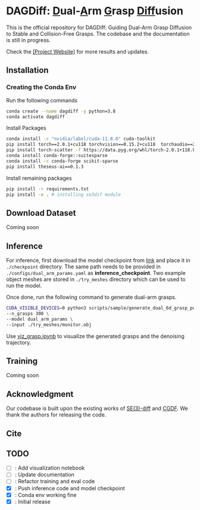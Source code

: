 # DAGDiff: <u>D</u>ual-<u>A</u>rm <u>G</u>rasp <u>Diff</u>usion

This is the official repository for DAGDiff: Guiding Dual-Arm Grasp Diffusion to Stable and Collision-Free Grasps. The codebase and the documentation is still in progress. <br>

Check the <a href="https://dag-diff.github.io/dagdiff/">[Project Website]</a> for more results and updates. 

## Installation

### Creating the Conda Env
Run the following commands

```sh
conda create --name dagdiff -y python=3.8
conda activate dagdiff
```

Install Packages
```sh
conda install -c "nvidia/label/cuda-11.8.0" cuda-toolkit
pip install torch==2.0.1+cu118 torchvision==0.15.2+cu118  torchaudio==2.0.2+cu118 --extra-index-url https://download.pytorch.org/whl/cu118
pip install torch-scatter -f https://data.pyg.org/whl/torch-2.0.1+118.html # will take some time to install 
conda install conda-forge::suitesparse
conda install -c conda-forge scikit-sparse
pip install theseus-ai==0.1.3
```

Install remaining packages
```sh
pip install -r requirements.txt
pip install -e . # installing se3dif module
```

## Download Dataset

Coming soon

## Inference

For inference, first download the model checkpoint from <a href="https://iiithydresearch-my.sharepoint.com/:u:/g/personal/md_faizal_research_iiit_ac_in/EegOVM7li5xAsG7fFH9B4OIB07OSM7INiTIQDmiWpeRoFw?e=qU2po1">link</a> and place it in `./checkpoint` directory. The same path needs to be provided in `./configs/dual_arm_params.yaml` as <b>inference_checkpoint</b>. Two example object meshes are stored in `./try_meshes` directory which can be used to run the model. 

Once done, run the following command to generate dual-arm grasps. 

```sh
CUDA_VISIBLE_DEVICES=0 python3 scripts/sample/generate_dual_6d_grasp_poses.py \
--n_grasps 300 \
--model dual_arm_params \
--input ./try_meshes/monitor.obj
```

Use <a href="">viz_grasp.ipynb</a> to visualize the generated grasps and the denoising trajectory.

## Training 

Coming soon

## Acknowledgment
Our codebase is built upon the existing works of <a href="https://sites.google.com/view/se3dif">SE(3)-diff</a> and <a href="https://constrained-grasp-diffusion.github.io/">CGDF</a>. We thank the authors for releasing the code.

## Cite


## TODO

- [ ] : Add visualization notebook
- [ ] : Update documentation
- [ ] : Refactor training and eval code
- [x] : Push inference code and model checkpoint
- [x] : Conda env working fine 
- [x] : Initial release
